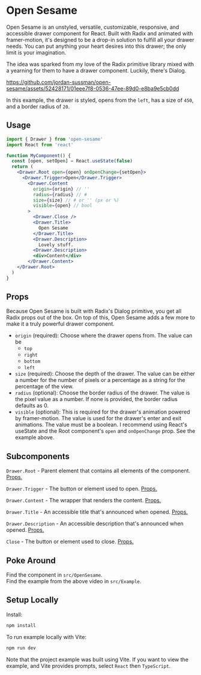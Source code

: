 # Open Sesame
Open Sesame is an unstyled, versatile, customizable, responsive, and accessible drawer component for React. Built with Radix and animated with framer-motion, it's designed to be a drop-in solution to fulfill all your drawer needs. You can put anything your heart desires into this drawer; the only limit is your imagination.

The idea was sparked from my love of the Radix primitive library mixed
with a yearning for them to have a drawer component. Luckily, there's Dialog.

https://github.com/jordan-sussman/open-sesame/assets/52428171/01eee7f8-0536-47ee-89d0-e8ba9e5cb0dd

In this example, the drawer is styled, opens from the `left`, has a size
of `450`, and a border radius of `20`.

## Usage
```jsx
import { Drawer } from 'open-sesame'
import React from 'react'

function MyComponent() {
  const [open, setOpen] = React.useState(false)
  return (
    <Drawer.Root open={open} onOpenChange={setOpen}>
      <Drawer.Trigger>Open</Drawer.Trigger>
        <Drawer.Content
          origin={origin} // ''
          radius={radius} // #
          size={size} // # or '' (px or %)
          visible={open} // bool
        >
          <Drawer.Close />
          <Drawer.Title>
            Open Sesame
          </Drawer.Title>
          <Drawer.Description>
            Lovely stuff.
          <Drawer.Description>
          <div>Content</div>
        </Drawer.Content>
    </Drawer.Root>
  )
}
```

## Props
Because Open Sesame is built with Radix's Dialog primitive, you get
all Radix props out of the box. On top of this, Open Sesame adds
a few more to make it a truly powerful drawer component.

- `origin` (required): Choose where the drawer opens from. The value can be
  - `top`
  - `right`
  - `bottom`
  - `left`
- `size` (required): Choose the depth of the drawer. The value can be either a
number for the number of pixels or a percentage as a string for the percentage of the view.
- `radius` (optional): Choose the border radius of the drawer. The value is the pixel value as a number. If none is provided, the border radius defaults
as 0.
- `visible` (optional): This is required for the drawer's animation powered by framer-motion. The value is used for the drawer's enter and exit animations. The value must be a boolean. I recommend using React's useState and the Root component's `open` and `onOpenChange` prop. See the example above.

## Subcomponents
`Drawer.Root` - Parent element that contains all elements of the component. [Props.](https://www.radix-ui.com/docs/primitives/components/dialog#root)

`Drawer.Trigger` - The button or element used to open. [Props.](https://www.radix-ui.com/docs/primitives/components/dialog#trigger)

`Drawer.Content` - The wrapper that renders the content. [Props.](https://www.radix-ui.com/docs/primitives/components/dialog#content)

`Drawer.Title` - An accessible title that's announced when opened. [Props.](https://www.radix-ui.com/docs/primitives/components/dialog#title)

`Drawer.Description` - An accessible description that's announced when opened. [Props.](https://www.radix-ui.com/docs/primitives/components/dialog#description)

`Close` - The button or element used to close. [Props.](https://www.radix-ui.com/docs/primitives/components/dialog#close)

## Poke Around
Find the component in `src/OpenSesame`.
<br>
Find the example from the above video in `src/Example`.

## Setup Locally
Install:
```bash
npm install
```
To run example locally with Vite:
```bash
npm run dev
```
Note that the project example was built using Vite. If you want to view the example, and Vite provides prompts, select `React` then `TypeScript`.
